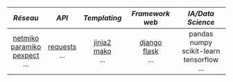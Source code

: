 
| *Réseau* | *API* | *Templating* | *Framework web* | *IA/Data Science* | 
| :----: | :----: | :----: | :----: | :----: | 
|[netmiko]() <br/> [paramiko]() <br/> [pexpect]() <br/> ...| [requests]() <br/> ... | [jinja2]() <br/> [mako]() <br/> ...| [django]() <br/> [flask]() <br/> ... | pandas <br/> numpy <br/> scikit-learn <br/> tensorflow <br/> ... |

